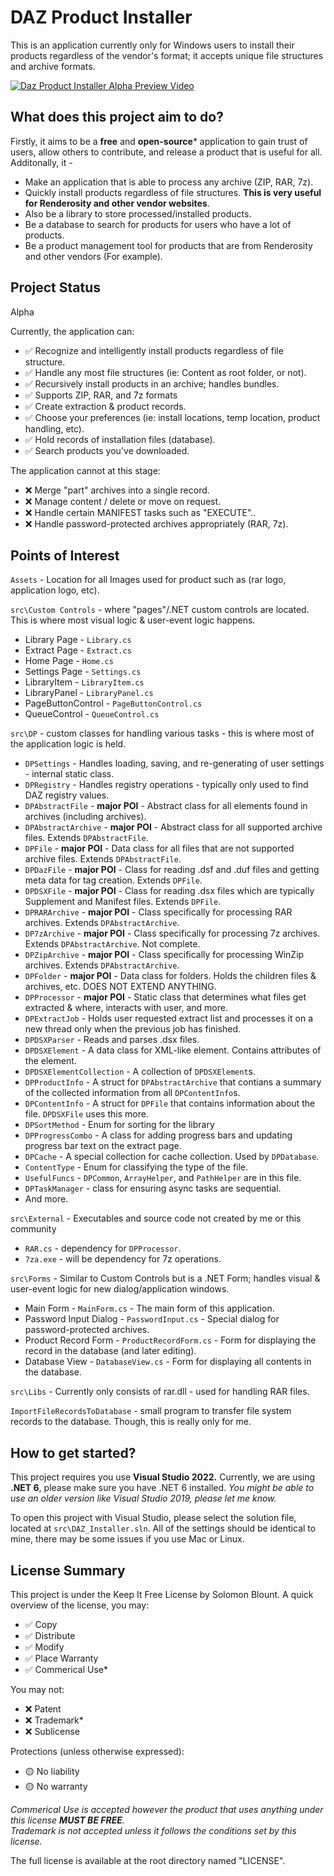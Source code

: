 # DAZ Product Installer

This is an application currently only for Windows users to install their products regardless of the vendor's format; it accepts unique file structures and archive formats.

[![Daz Product Installer Alpha Preview Video](https://i.postimg.cc/RhBnRmF3/image.png)](https://www.youtube.com/watch?v=FwLc-dcl8W0)

## What does this project aim to do?
Firstly, it aims to be a **free** and **open-source*** application to gain trust of users, allow others to contribute, and release a product that is useful for all.
Additonally, it - 
 - Make an application that is able to process any archive (ZIP, RAR, 7z).
 - Quickly install products regardless of file structures. **This is very useful for Renderosity and other vendor websites**.
 - Also be a library to store processed/installed products.
 - Be a database to search for products for users who have a lot of products.
 - Be a product management tool for products that are from Renderosity and other vendors (For example).


## Project Status
Alpha

Currently, the application can:
  - ✅ Recognize and intelligently install products regardless of file structure.
  - ✅ Handle any most file structures (ie: Content as root folder, or not).
  - ✅ Recursively install products in an archive; handles bundles.
  - ✅ Supports ZIP, RAR, and 7z formats
  - ✅ Create extraction & product records.
  - ✅ Choose your preferences (ie: install locations, temp location, product handling, etc).
  - ✅ Hold records of installation files (database).
  - ✅ Search products you've downloaded.

The application cannot at this stage:
  - ❌ Merge "part" archives into a single record.
  - ❌ Manage content / delete or move on request.
  - ❌ Handle certain MANIFEST tasks such as "EXECUTE"..
  - ❌ Handle password-protected archives appropriately (RAR, 7z).

## Points of Interest
`Assets` - Location for all Images used for product such as (rar logo, application logo, etc). <br>

`src\Custom Controls` - where "pages"/.NET custom controls are located. This is where most visual logic & user-event logic happens. 
  - Library Page - `Library.cs`
  - Extract Page - `Extract.cs`
  - Home Page - `Home.cs`
  - Settings Page - `Settings.cs`
  - LibraryItem - `LibraryItem.cs`
  - LibraryPanel - `LibraryPanel.cs`
  - PageButtonControl - `PageButtonControl.cs`
  - QueueControl - `QueueControl.cs`

`src\DP` - custom classes for handling various tasks - this is where most of the application logic is held.
  - `DPSettings` - Handles loading, saving, and re-generating of user settings - internal static class.
  - `DPRegistry` - Handles registry operations - typically only used to find DAZ registry values.
  - `DPAbstractFile` - **major POI** - Abstract class for all elements found in archives (including archives).
  - `DPAbstractArchive` - **major POI** - Abstract class for all supported archive files. Extends `DPAbstractFile`.
  - `DPFile` - **major POI** - Data class for all files that are not supported archive files. Extends `DPAbstractFile`.
  - `DPDazFile` - **major POI** - Class for reading .dsf and .duf files and getting meta data for tag creation. Extends `DPFile`.
  - `DPDSXFile` - **major POI** - Class for reading .dsx files which are typically Supplement and Manifest files. Extends `DPFile`.
  - `DPRARArchive` - **major POI** - Class specifically for processing RAR archives. Extends `DPAbstractArchive`.
  - `DP7zArchive` - **major POI** - Class specifically for processing 7z archives. Extends `DPAbstractArchive`. Not complete.
  - `DPZipArchive` - **major POI** - Class specifically for processing WinZip archives. Extends `DPAbstractArchive`.
  - `DPFolder` - **major POI** - Data class for folders. Holds the children files & archives, etc. DOES NOT EXTEND ANYTHING.
  - `DPProcessor` - **major POI** - Static class that determines what files get extracted & where, interacts with user, and more.
  - `DPExtractJob` - Holds user requested extract list and processes it on a new thread only when the previous job has finished.
  - `DPDSXParser` - Reads and parses .dsx files.
  - `DPDSXElement` - A data class for XML-like element. Contains attributes of the element.
  - `DPDSXElementCollection` - A collection of `DPDSXElement`s.
  - `DPProductInfo` - A struct for `DPAbstractArchive` that contians a summary of the collected information from all `DPContentInfo`s.
  - `DPContentInfo` - A struct for `DPFile` that contains information about the file. `DPDSXFile` uses this more.
  - `DPSortMethod` - Enum for sorting for the library
  - `DPProgressCombo` - A class for adding progress bars and updating progress bar text on the extract page.
  - `DPCache` - A special collection for cache collection. Used by `DPDatabase`.
  - `ContentType` - Enum for classifying the type of the file.
  - `UsefulFuncs` - `DPCommon`, `ArrayHelper`, and `PathHelper` are in this file.
  - `DPTaskManager` - class for ensuring async tasks are sequential.
  - And more.

`src\External` - Executables and source code not created by me or this community
  - `RAR.cs` - dependency for `DPProcessor`.
  - `7za.exe` - will be dependency for 7z operations. 

`src\Forms` - Similar to Custom Controls but is a .NET Form; handles visual & user-event logic for new dialog/application windows.
  - Main Form - `MainForm.cs` - The main form of this application.
  - Password Input Dialog - `PasswordInput.cs` - Special dialog for password-protected archives. 
  - Product Record Form - `ProductRecordForm.cs` - Form for displaying the record in the database (and later editing).
  - Database View - `DatabaseView.cs` - Form for displaying all contents in the database.

`src\Libs` - Currently only consists of rar.dll - used for handling RAR files.

`ImportFileRecordsToDatabase` - small program to transfer file system records to the database. Though, this is really only for me.

## How to get started?

This project requires you use **Visual Studio 2022.** Currently, we are using **.NET 6**, please make sure you have .NET 6 installed. _You might be able to use an older version like Visual Studio 2019, please let me know._

To open this project with Visual Studio, please select the solution file, located at `src\DAZ_Installer.sln`. All of the settings should be identical to mine, there may be some issues if you use Mac or Linux.

## License Summary

This project is under the Keep It Free License by Solomon Blount. A quick overview of the license, you may:
 - ✅ Copy
 - ✅ Distribute
 - ✅ Modify
 - ✅ Place Warranty
 - ✅ Commerical Use*

You may not:
 - ❌ Patent 
 - ❌ Trademark*
 - ❌ Sublicense

Protections (unless otherwise expressed):
 - 🟡 No liability
 - 🟡 No warranty

*Commerical Use is accepted however the product that uses anything under this license **MUST BE FREE**.*<br>
*Trademark is not accepted unless it follows the conditions set by this license.*

The full license is available at the root directory named "LICENSE".
